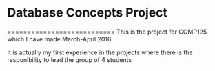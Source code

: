 # Database Concepts Project
===========================
This is the project for COMP125, which I have made March-April 2016.

It is actually my first experience in the projects where there is the responibility to lead the group of 4 students
